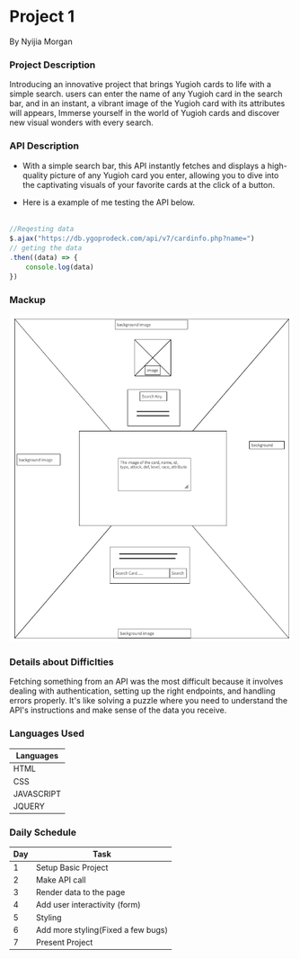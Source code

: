# Project 1
By Nyijia Morgan

### Project Description

Introducing an innovative project that brings Yugioh cards to life with a simple search. users can enter the name of any Yugioh card in the search bar, and in an instant, a vibrant image of the Yugioh card with its attributes will appears, Immerse yourself in the world of Yugioh cards and discover new visual wonders with every search.



### API Description 

- With a simple search bar, this API instantly fetches and displays a  high-quality picture of any Yugioh card you enter, allowing you to dive into the captivating visuals of your favorite cards at the click of a button.

- Here is a example of me testing the API below.
```js 

//Reqesting data
$.ajax("https://db.ygoprodeck.com/api/v7/cardinfo.php?name=")
// geting the data
.then((data) => {
    console.log(data)
})

```

### Mackup

![Mockup Image](./img/Screenshot%202023-06-02%20162955.png)



### Details about Difficlties

Fetching something from an API was the most difficult because it involves dealing with authentication, setting up the right endpoints, and handling errors properly. It's like solving a puzzle where you need to understand the API's instructions and make sense of the data you receive.


### Languages Used

| Languages |
|-----------|
| HTML |
| CSS |
| JAVASCRIPT |
| JQUERY |




### Daily Schedule

| Day | Task |
|-----|------|
| 1 | Setup Basic Project |
| 2 | Make API call | 
| 3 | Render data to the page |
| 4 | Add user interactivity (form) |
| 5 | Styling |
| 6 | Add more styling(Fixed a few bugs) | 
| 7 | Present Project |

